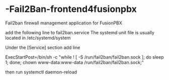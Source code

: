 # -Fail2Ban-frontend4fusionpbx
Fail2ban firewall management application for FusionPBX

add the following line to fail2ban.service
The systemd unit file is usually located in /etc/systemd/system

Under the [Service] section add line

ExecStartPost=/bin/sh -c "while ! [ -S /run/fail2ban/fail2ban.sock ]; do sleep 1; done; chown www-data:www-data /run/fail2ban/fail2ban.sock;"

then run systemctl daemon-reload
